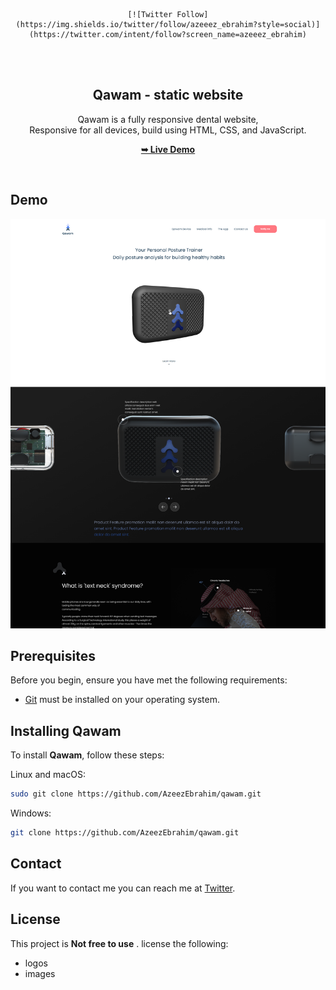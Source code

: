 <div align="center">

    [![Twitter Follow](https://img.shields.io/twitter/follow/azeeez_ebrahim?style=social)](https://twitter.com/intent/follow?screen_name=azeeez_ebrahim)

  <br />
  <br /> 
  <h2 align="center">Qawam - static website</h2>

  Qawam is a fully responsive dental website, <br />Responsive for all devices, build using HTML, CSS, and JavaScript.

  <a href="https://azeezebrahim.github.io/qawam/"><strong>➥ Live Demo</strong></a>

</div>

<br />




## Demo

![Qawam Desktop Demo](./qawam.png "Desktop Demo")

## Prerequisites

Before you begin, ensure you have met the following requirements:

* [Git](https://git-scm.com/downloads "Download Git") must be installed on your operating system.

## Installing Qawam

To install **Qawam**, follow these steps:

Linux and macOS:

```bash
sudo git clone https://github.com/AzeezEbrahim/qawam.git
```

Windows:

```bash
git clone https://github.com/AzeezEbrahim/qawam.git
```

## Contact

If you want to contact me you can reach me at [Twitter](https://www.twitter.com/azeeez_ebrahim).

## License

This project is **Not free to use** .
license the following:
- logos
- images